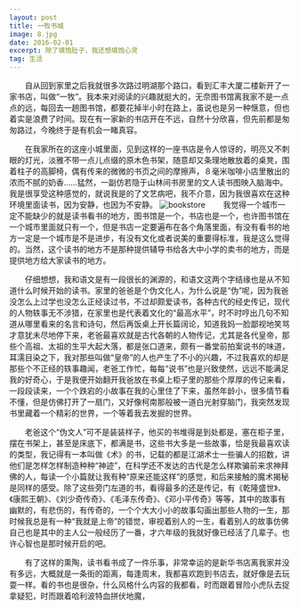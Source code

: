 ```yaml
---
layout: post
title: 一牧书城
image: 8.jpg
date: 2016-02-01
excerpt: 除了填饱肚子，我还想填饱心灵
tag: 生活
---
```

　　自从回到家里之后我就很多次路过明湖那个路口，看到汇丰大厦二楼新开了一家书店，叫做“一牧”。我本来对阅读的兴趣就挺大的，无奈图书馆离我家不是一点点的远，每回去一趟图书馆，都要花掉半小时在路上，虽说也是另一种惬意，但也着实是浪费了时间。现在有一家新的书店开在不远，自然十分欣喜，但先前都是匆匆路过，今晚终于是有机会一睹真容。

　　在我家所在的这座小城里面，见到这样的一座书店是令人惊讶的，明亮又不刺眼的灯光，淡雅不带一点儿点缀的原木色书架，随意却又条理地散放着的桌凳，围着柱子的高脚椅，偶有传来的微微的书页之间的摩擦声，８毫米咖啡小店里散出的浓而不腻的奶香……猛然，一副仿若隐于山林间书房里的文人读书图映入脑海中。我是很享受这种感觉的，就说我是的了文艺病吧，我不介意，因为我很喜欢在这种环境里面读书，因为安静，也因为不安静。
![bookstore]({{site.baseurl}}/content/images/7.jpg)
　　我觉得一个城市一定不能缺少的就是读书看书的地方，图书馆是一个，书店也是一个，也许图书馆在一个城市里面就只有一个，但是书店一定要遍布在各个角落里面，有没有看书的地方一定是一个城市是不是进步，有没有文化或者说美的重要得标准，我是这么觉得的。当然，这个读书的地方不是那种提供辅导书给各大中小学的卖书的地方，而是提供地方给大家读书的地方。

　　仔细想想，我和语文是有一段很长的渊源的，和语文这两个字结缘也是从不知道什么时候开始的读书。家里的爸爸是个伪文化人，为什么说是“伪”呢，因为我爸没怎么上过学也没怎么正经读过书，不过却颇爱读书，各种古代的经史传记，现代的人物轶事无不涉猎，在家里也是代表着文化的“最高水平”，时不时哼出几句不知道从哪里看来的名言和诗句，然后再饭桌上开长篇阔论，知道我妈一脸鄙视地笑骂才意犹未尽地停下来，老爸最喜欢就是古代各朝的人物传记，尤其是各代皇帝，那些个高祖、太祖的生平大起大落，都是张口道来，颇有一番堂前拍案说书的味道，耳濡目染之下，我对那些叫做“皇帝”的人也产生了不小的兴趣，不过我喜欢的却是那些个不正经的轶事趣闻，老爸工作忙，每每“说书”也是兴致使然，远远不能满足我的好奇心，于是我便开始翻开我爸放在书桌上柜子里的那些个厚厚的传记来看，一段段读来，一个个跌宕的小故事在我的心里住了下来，虽然年龄小，很多情节看不懂，但是仿佛打开了一扇门，又好像柯南那般被一道白光射穿脑门，我突然发现书里藏着一个精彩的世界，一个等着我去发掘的世界。

　　老爸这个“伪文人”可不是装装样子，他买的书堆得是到处都是，塞在柜子里，摆在书架上，甚至是床底下，都满是书，这些书大多是一些故事，恰是我最喜欢读的类型，我记得有一本叫做《术》的书，记载的都是江湖术士一些骗人的招数，讲他们是怎样怎样制造种种“神迹”，在科学还不发达的古代是怎么样欺骗前来求神拜佛的人，每读一个小篇就让我有种“原来还能这样”的感觉，和后来接触的魔术揭秘是同样的感受。除了这些旁门左道的书，看得最多的还是传记，有《乾隆盛世》、《康熙王朝》、《刘少奇传奇》、《毛泽东传奇》、《邓小平传奇》等等，其中的故事有幽默的，有悲伤的，有传奇的，一个个大大小小的故事勾画出那些人物的一生，那时候我总是有一种“我就是上帝”的错觉，审视着别人的一生，看着别人的故事仿佛自己也是其中的主人公一般经历了一番，才六年级的我就好像已经活了几辈子。也许心智也是那时候开启的吧。

　　有了这样的熏陶，读书看书成了一件乐事，非常幸运的是新华书店离我家并没有多远，大概就是一条街的距离，每逢周末，我都喜欢跑到书店去，就好像是去玩耍一样。看的书也是很杂，什么风格什么内容的我都看，时而跟着冒险小虎队去捉拿疑犯，时而跟着哈利波特血拼伏地魔，